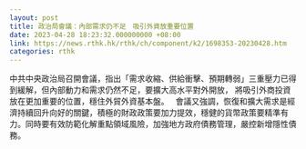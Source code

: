 ```yaml
---
layout: post
title: 政治局會議：內部需求仍不足　吸引外資放重要位置
date: 2023-04-28 18:23:32.000000000 +08:00
link: https://news.rthk.hk/rthk/ch/component/k2/1698353-20230428.htm
categories: rthk
---
```


中共中央政治局召開會議，指出「需求收縮、供給衝擊、預期轉弱」三重壓力已得到緩解，但內部動力和需求仍然不足，要擴大高水平對外開放， 將吸引外商投資放在更加重要的位置，穩住外貿外資基本盤。
 
會議又強調，恢復和擴大需求是經濟持續回升向好的關鍵，積極的財政政策要加力提效，穩健的貨幣政策要精準有力。同時要有效防範化解重點領域風險，加強地方政府債務管理，嚴控新增隱性債務。

